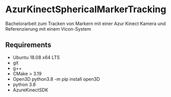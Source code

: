 # AzurKinectSphericalMarkerTracking
Bachelorarbeit zum Tracken von Markern mit einer Azur Kinect Kamera und Referenzierung mit einem Vicon-System


## Requirements
- Ubuntu 18.08 x64 LTS
- git 
- g++
- CMake > 3.19
- Open3D python3.8 -m pip install open3D
- python 3.8
- AzureKinectSDK